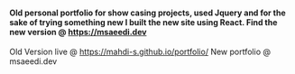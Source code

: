 #### Old personal portfolio for show casing projects, used Jquery and for the sake of trying something new I built the new site using React. Find the new version @ https://msaeedi.dev
Old Version live @ https://mahdi-s.github.io/portfolio/
New portfolio @ msaeedi.dev
